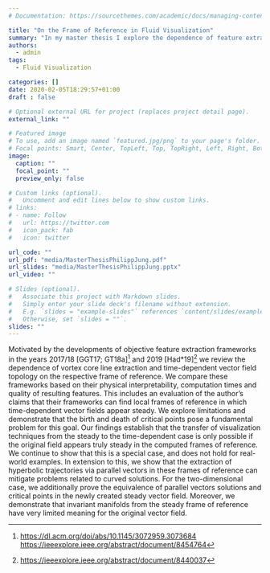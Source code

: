 ```yaml
---
# Documentation: https://sourcethemes.com/academic/docs/managing-content/

title: "On the Frame of Reference in Fluid Visualization"
summary: "In my master thesis I explore the dependence of feature extraction techniques, such as vortex core line extraction and time-dependent vector field topology, on the respective frame of reference."
authors:
  - admin
tags:
  - Fluid Visualization

categories: []
date: 2020-02-05T18:29:57+01:00
draft : false

# Optional external URL for project (replaces project detail page).
external_link: ""

# Featured image
# To use, add an image named `featured.jpg/png` to your page's folder.
# Focal points: Smart, Center, TopLeft, Top, TopRight, Left, Right, BottomLeft, Bottom, BottomRight.
image:
  caption: ""
  focal_point: ""
  preview_only: false

# Custom links (optional).
#   Uncomment and edit lines below to show custom links.
# links:
# - name: Follow
#   url: https://twitter.com
#   icon_pack: fab
#   icon: twitter

url_code: ""
url_pdf: "media/MasterThesisPhilippJung.pdf"
url_slides: "media/MasterThesisPhilippJung.pptx"
url_video: ""

# Slides (optional).
#   Associate this project with Markdown slides.
#   Simply enter your slide deck's filename without extension.
#   E.g. `slides = "example-slides"` references `content/slides/example-slides.md`.
#   Otherwise, set `slides = ""`.
slides: ""
---
```

Motivated by the developments of objective feature extraction frameworks in the
years 2017/18 [GGT17; GT18a][^1] and 2019 [Had*19][^2] we review the dependence of
vortex core line extraction and time-dependent vector field topology on the respective frame of reference. We compare these frameworks based on their physical interpretability, computation times and quality of resulting features. This includes
an evaluation of the author’s claims that their frameworks can find local frames of
reference in which time-dependent vector fields appear steady. We explore limitations and demonstrate that the birth and death of critical points pose a fundamental
problem for this goal. Our findings establish that the transfer of visualization techniques from the steady to the time-dependent case is only possible if the original
field appears truly steady in the computed frames of reference. We continue to show
that this is a special case, and does not hold for real-world examples. In extension
to this, we show that the extraction of hyperbolic trajectories via parallel vectors
in these frames of reference can mitigate problems related to curved solutions. For
the two-dimensional case, we additionally prove the equivalence of parallel vectors
solutions and critical points in the newly created steady vector field. Moreover, we
demonstrate that invariant manifolds from the steady frame of reference have very
limited meaning for the original vector field.

[^1]: https://dl.acm.org/doi/abs/10.1145/3072959.3073684 https://ieeexplore.ieee.org/abstract/document/8454764
[^2]: https://ieeexplore.ieee.org/abstract/document/8440037
